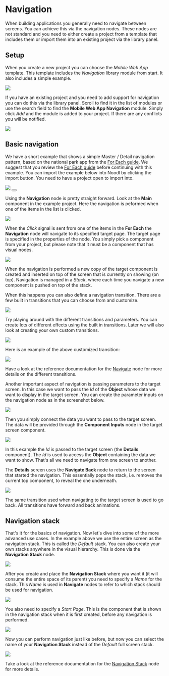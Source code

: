 # Navigation

When building applications you generally need to navigate between screens. You can achieve this via the navigation nodes. These nodes are not standard and you need to either create a project from a template that includes them or import them into an existing project via the library panel.

## Setup

When you create a new project you can choose the _Mobile Web App_ template. This template includes the _Navigation_ library module from start. It also includes a simple example.

<div class="ndl-images">
    <img src="/modules/webappnavigation/guide/nav-template.png" class="ndl-image med"></img>   
</div>

If you have an existing project and you need to add support for navigation you can do this via the library panel. Scroll to find it in the list of modules or use the search field to find the **Mobile Web App Navigation** module. Simply click _Add_ and the module is added to your project. If there are any conflicts you will be notified.

<div class="ndl-images">
    <img src="/modules/webappnavigation/guide/nav-library.png" class="ndl-image med"></img>   
</div>

## Basic navigation

We have a short example that shows a simple Master / Detail navigation pattern, based on the national park app from the [For Each guide](/guides/for-each.md). We suggest that you review the [For Each guide](/guides/for-each.md) before continuing with this example. You can import the example below into Noodl by clicking the import button. You need to have a project open to import into.

<div class="ndl-images">
    <img src="/modules/webappnavigation/guide/park-demo.gif" class="ndl-image small"></img>   
    <button class="ndl-import-button" onClick='importIntoNoodl("modules/webappnavigation/guide/project.zip")'></button>
</div>

Using the **Navigation** node is pretty straight forward. Look at the **Main** component in the example project. Here the navigation is peformed when one of the items in the list is clicked.

<div class="ndl-images">
    <img src="/modules/webappnavigation/guide/main-navigate.png" class="ndl-image med"></img>   
</div>

When the _Click_ signal is sent from one of the items in the **For Each** the **Navigation** node will navigate to its specified target page. The target page is specified in the properties of the node. You simply pick a component from your project, but please note that it must be a component that has visual nodes.

<div class="ndl-images">
    <img src="/modules/webappnavigation/guide/nav-target.png" class="ndl-image med"></img>   
</div>

When the navigation is performed a new copy of the target component is created and inserted on top of the screen that is currently on showing (on top). Navigation is managed in a _Stack_, where each time you navigate a new component is pushed on top of the stack.

When this happens you can also define a navigation transition. There are a few built in transitions that you can choose from and customize.

<div class="ndl-images">
    <img src="/modules/webappnavigation/guide/nav-transition.png" class="ndl-image small"></img>   
</div>

Try playing around with the different transitions and parameters. You can create lots of different effects using the built in transitions. Later we will also look at creating your own custom transitions.

<div class="ndl-images">
    <img src="/modules/webappnavigation/guide/transition-params.png" class="ndl-image small"></img>   
</div>

Here is an example of the above customized transition:

<div class="ndl-images">
    <img src="/modules/webappnavigation/guide/transition-demo.gif" class="ndl-image small"></img>   
</div>

Have a look at the reference documentation for the [Navigate](/modules/webappnavigation/navigate.md) node for more details on the different transitions.

Another important aspect of navigation is passing parameters to the target screen. In this case we want to pass the _Id_ of the **Object** whose data we want to display in the target screen. You can create the parameter inputs on the navigation node as in the screenshot below.

<div class="ndl-images">
    <img src="/modules/webappnavigation/guide/nav-params.png" class="ndl-image small"></img>   
</div>

Then you simply connect the data you want to pass to the target screen. The data will be provided through the **Component Inputs** node in the target screen component.

<div class="ndl-images">
    <img src="/modules/webappnavigation/guide/param-inputs.png" class="ndl-image med"></img>   
</div>

In this example the _Id_ is passed to the target screen (the **Details** component). The _Id_ is used to access the **Object** containing the data we want to show. That's all we need to navigate from one screen to another.

The **Details** screen uses the **Navigate Back** node to return to the screen that started the navigation. This essentially pops the stack, i.e. removes the current top component, to reveal the one underneath.

<div class="ndl-images">
    <img src="/modules/webappnavigation/guide/navigate-back.png" class="ndl-image med"></img>   
</div>

The same transition used when navigating to the target screen is used to go back. All transitions have forward and back animations.

## Navigation stack

That's it for the basics of navigation. Now let's dive into some of the more advanced use cases. In the example above we use the entire screen as the navigation stack. This is called the _Default_ stack. You can also create your own stacks anywhere in the visual hierarchy. This is done via the **Navigation Stack** node.

<div class="ndl-images">
    <img src="/modules/webappnavigation/guide/navigation-stack.png" class="ndl-image small"></img>   
</div>

After you create and place the **Navigation Stack** where you want it (it will consume the entire space of its parent) you need to specify a _Name_ for the stack. This _Name_ is used in **Navigate** nodes to refer to which stack should be used for navigation.

<div class="ndl-images">
    <img src="/modules/webappnavigation/guide/stack-name.png" class="ndl-image med"></img>   
</div>

You also need to specify a _Start Page_. This is the component that is shown in the navigation stack when it is first created, before any navigation is performed.

<div class="ndl-images">
    <img src="/modules/webappnavigation/guide/start-page.png" class="ndl-image small"></img>   
</div>

Now you can perform navigation just like before, but now you can select the name of your **Navigation Stack** instead of the _Default_ full screen stack.

<div class="ndl-images">
    <img src="/modules/webappnavigation/guide/choose-stack.png" class="ndl-image med"></img>   
</div>

Take a look at the reference documentation for the [Navigation Stack](/modules/webappnavigation/navigation-stack.md) node for more details.

